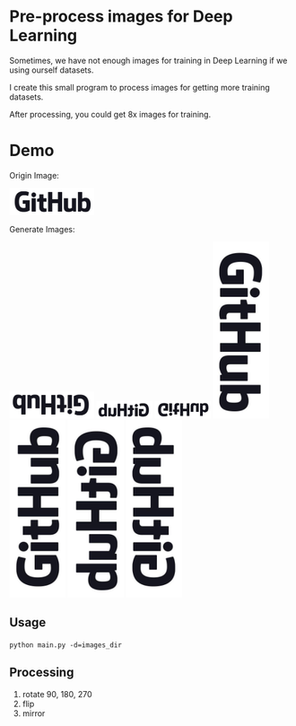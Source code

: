 # Pre-process images for Deep Learning


Sometimes, we have not enough images for training in Deep Learning if we using ourself datasets.

I create this small program to process images for getting more training datasets.

After processing, you could get 8x images for training.


# Demo

Origin Image:


<img src="./images/1.jpg" width="30%">

Generate Images:

<img src="./images/1_180.jpg" width="30%"> <img src="./images/1_180_fip.jpg" width="100"> <img src="./images/1_180_mirror.jpg" width="100"> <img src="./images/1_270.jpg" width="100"> <img src="./images/1_90.jpg" width="100"> <img src="./images/1_90_fip.jpg" width="100"> <img src="./images/1_90_mirror.jpg" width="100">


## Usage
`python main.py -d=images_dir`


## Processing

1. rotate 90, 180, 270
2. flip
3. mirror

